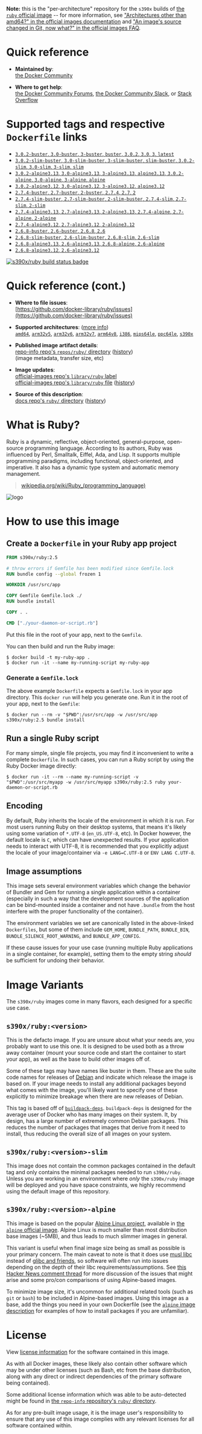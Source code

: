 <!--

********************************************************************************

WARNING:

    DO NOT EDIT "ruby/README.md"

    IT IS AUTO-GENERATED

    (from the other files in "ruby/" combined with a set of templates)

********************************************************************************

-->

**Note:** this is the "per-architecture" repository for the `s390x` builds of [the `ruby` official image](https://hub.docker.com/_/ruby) -- for more information, see ["Architectures other than amd64?" in the official images documentation](https://github.com/docker-library/official-images#architectures-other-than-amd64) and ["An image's source changed in Git, now what?" in the official images FAQ](https://github.com/docker-library/faq#an-images-source-changed-in-git-now-what).

# Quick reference

-	**Maintained by**:  
	[the Docker Community](https://github.com/docker-library/ruby)

-	**Where to get help**:  
	[the Docker Community Forums](https://forums.docker.com/), [the Docker Community Slack](https://dockr.ly/slack), or [Stack Overflow](https://stackoverflow.com/search?tab=newest&q=docker)

# Supported tags and respective `Dockerfile` links

-	[`3.0.2-buster`, `3.0-buster`, `3-buster`, `buster`, `3.0.2`, `3.0`, `3`, `latest`](https://github.com/docker-library/ruby/blob/5fccac58c3d04a118b65053a0b7d9f9e5df2f68a/3.0/buster/Dockerfile)
-	[`3.0.2-slim-buster`, `3.0-slim-buster`, `3-slim-buster`, `slim-buster`, `3.0.2-slim`, `3.0-slim`, `3-slim`, `slim`](https://github.com/docker-library/ruby/blob/5fccac58c3d04a118b65053a0b7d9f9e5df2f68a/3.0/buster/slim/Dockerfile)
-	[`3.0.2-alpine3.13`, `3.0-alpine3.13`, `3-alpine3.13`, `alpine3.13`, `3.0.2-alpine`, `3.0-alpine`, `3-alpine`, `alpine`](https://github.com/docker-library/ruby/blob/5fccac58c3d04a118b65053a0b7d9f9e5df2f68a/3.0/alpine3.13/Dockerfile)
-	[`3.0.2-alpine3.12`, `3.0-alpine3.12`, `3-alpine3.12`, `alpine3.12`](https://github.com/docker-library/ruby/blob/5fccac58c3d04a118b65053a0b7d9f9e5df2f68a/3.0/alpine3.12/Dockerfile)
-	[`2.7.4-buster`, `2.7-buster`, `2-buster`, `2.7.4`, `2.7`, `2`](https://github.com/docker-library/ruby/blob/9b48d740b4d936bfbffd04f8a7255771cbda0656/2.7/buster/Dockerfile)
-	[`2.7.4-slim-buster`, `2.7-slim-buster`, `2-slim-buster`, `2.7.4-slim`, `2.7-slim`, `2-slim`](https://github.com/docker-library/ruby/blob/9b48d740b4d936bfbffd04f8a7255771cbda0656/2.7/buster/slim/Dockerfile)
-	[`2.7.4-alpine3.13`, `2.7-alpine3.13`, `2-alpine3.13`, `2.7.4-alpine`, `2.7-alpine`, `2-alpine`](https://github.com/docker-library/ruby/blob/9b48d740b4d936bfbffd04f8a7255771cbda0656/2.7/alpine3.13/Dockerfile)
-	[`2.7.4-alpine3.12`, `2.7-alpine3.12`, `2-alpine3.12`](https://github.com/docker-library/ruby/blob/9b48d740b4d936bfbffd04f8a7255771cbda0656/2.7/alpine3.12/Dockerfile)
-	[`2.6.8-buster`, `2.6-buster`, `2.6.8`, `2.6`](https://github.com/docker-library/ruby/blob/108e3c2f9cdcfd1a4aeab5169e394b1d738e8c84/2.6/buster/Dockerfile)
-	[`2.6.8-slim-buster`, `2.6-slim-buster`, `2.6.8-slim`, `2.6-slim`](https://github.com/docker-library/ruby/blob/108e3c2f9cdcfd1a4aeab5169e394b1d738e8c84/2.6/buster/slim/Dockerfile)
-	[`2.6.8-alpine3.13`, `2.6-alpine3.13`, `2.6.8-alpine`, `2.6-alpine`](https://github.com/docker-library/ruby/blob/108e3c2f9cdcfd1a4aeab5169e394b1d738e8c84/2.6/alpine3.13/Dockerfile)
-	[`2.6.8-alpine3.12`, `2.6-alpine3.12`](https://github.com/docker-library/ruby/blob/108e3c2f9cdcfd1a4aeab5169e394b1d738e8c84/2.6/alpine3.12/Dockerfile)

[![s390x/ruby build status badge](https://img.shields.io/jenkins/s/https/doi-janky.infosiftr.net/job/multiarch/job/s390x/job/ruby.svg?label=s390x/ruby%20%20build%20job)](https://doi-janky.infosiftr.net/job/multiarch/job/s390x/job/ruby/)

# Quick reference (cont.)

-	**Where to file issues**:  
	[https://github.com/docker-library/ruby/issues](https://github.com/docker-library/ruby/issues)

-	**Supported architectures**: ([more info](https://github.com/docker-library/official-images#architectures-other-than-amd64))  
	[`amd64`](https://hub.docker.com/r/amd64/ruby/), [`arm32v5`](https://hub.docker.com/r/arm32v5/ruby/), [`arm32v6`](https://hub.docker.com/r/arm32v6/ruby/), [`arm32v7`](https://hub.docker.com/r/arm32v7/ruby/), [`arm64v8`](https://hub.docker.com/r/arm64v8/ruby/), [`i386`](https://hub.docker.com/r/i386/ruby/), [`mips64le`](https://hub.docker.com/r/mips64le/ruby/), [`ppc64le`](https://hub.docker.com/r/ppc64le/ruby/), [`s390x`](https://hub.docker.com/r/s390x/ruby/)

-	**Published image artifact details**:  
	[repo-info repo's `repos/ruby/` directory](https://github.com/docker-library/repo-info/blob/master/repos/ruby) ([history](https://github.com/docker-library/repo-info/commits/master/repos/ruby))  
	(image metadata, transfer size, etc)

-	**Image updates**:  
	[official-images repo's `library/ruby` label](https://github.com/docker-library/official-images/issues?q=label%3Alibrary%2Fruby)  
	[official-images repo's `library/ruby` file](https://github.com/docker-library/official-images/blob/master/library/ruby) ([history](https://github.com/docker-library/official-images/commits/master/library/ruby))

-	**Source of this description**:  
	[docs repo's `ruby/` directory](https://github.com/docker-library/docs/tree/master/ruby) ([history](https://github.com/docker-library/docs/commits/master/ruby))

# What is Ruby?

Ruby is a dynamic, reflective, object-oriented, general-purpose, open-source programming language. According to its authors, Ruby was influenced by Perl, Smalltalk, Eiffel, Ada, and Lisp. It supports multiple programming paradigms, including functional, object-oriented, and imperative. It also has a dynamic type system and automatic memory management.

> [wikipedia.org/wiki/Ruby_(programming_language)](https://en.wikipedia.org/wiki/Ruby_%28programming_language%29)

![logo](https://raw.githubusercontent.com/docker-library/docs/01c12653951b2fe592c1f93a13b4e289ada0e3a1/ruby/logo.png)

# How to use this image

## Create a `Dockerfile` in your Ruby app project

```dockerfile
FROM s390x/ruby:2.5

# throw errors if Gemfile has been modified since Gemfile.lock
RUN bundle config --global frozen 1

WORKDIR /usr/src/app

COPY Gemfile Gemfile.lock ./
RUN bundle install

COPY . .

CMD ["./your-daemon-or-script.rb"]
```

Put this file in the root of your app, next to the `Gemfile`.

You can then build and run the Ruby image:

```console
$ docker build -t my-ruby-app .
$ docker run -it --name my-running-script my-ruby-app
```

### Generate a `Gemfile.lock`

The above example `Dockerfile` expects a `Gemfile.lock` in your app directory. This `docker run` will help you generate one. Run it in the root of your app, next to the `Gemfile`:

```console
$ docker run --rm -v "$PWD":/usr/src/app -w /usr/src/app s390x/ruby:2.5 bundle install
```

## Run a single Ruby script

For many simple, single file projects, you may find it inconvenient to write a complete `Dockerfile`. In such cases, you can run a Ruby script by using the Ruby Docker image directly:

```console
$ docker run -it --rm --name my-running-script -v "$PWD":/usr/src/myapp -w /usr/src/myapp s390x/ruby:2.5 ruby your-daemon-or-script.rb
```

## Encoding

By default, Ruby inherits the locale of the environment in which it is run. For most users running Ruby on their desktop systems, that means it's likely using some variation of `*.UTF-8` (`en_US.UTF-8`, etc). In Docker however, the default locale is `C`, which can have unexpected results. If your application needs to interact with UTF-8, it is recommended that you explicitly adjust the locale of your image/container via `-e LANG=C.UTF-8` or `ENV LANG C.UTF-8`.

## Image assumptions

This image sets several environment variables which change the behavior of Bundler and Gem for running a single application within a container (especially in such a way that the development sources of the application can be bind-mounted inside a container and not have `.bundle` from the host interfere with the proper functionality of the container).

The environment variables we set are canonically listed in the above-linked `Dockerfiles`, but some of them include `GEM_HOME`, `BUNDLE_PATH`, `BUNDLE_BIN`, `BUNDLE_SILENCE_ROOT_WARNING`, and `BUNDLE_APP_CONFIG`.

If these cause issues for your use case (running multiple Ruby applications in a single container, for example), setting them to the empty string *should* be sufficient for undoing their behavior.

# Image Variants

The `s390x/ruby` images come in many flavors, each designed for a specific use case.

## `s390x/ruby:<version>`

This is the defacto image. If you are unsure about what your needs are, you probably want to use this one. It is designed to be used both as a throw away container (mount your source code and start the container to start your app), as well as the base to build other images off of.

Some of these tags may have names like buster in them. These are the suite code names for releases of [Debian](https://wiki.debian.org/DebianReleases) and indicate which release the image is based on. If your image needs to install any additional packages beyond what comes with the image, you'll likely want to specify one of these explicitly to minimize breakage when there are new releases of Debian.

This tag is based off of [`buildpack-deps`](https://hub.docker.com/_/buildpack-deps/). `buildpack-deps` is designed for the average user of Docker who has many images on their system. It, by design, has a large number of extremely common Debian packages. This reduces the number of packages that images that derive from it need to install, thus reducing the overall size of all images on your system.

## `s390x/ruby:<version>-slim`

This image does not contain the common packages contained in the default tag and only contains the minimal packages needed to run `s390x/ruby`. Unless you are working in an environment where *only* the `s390x/ruby` image will be deployed and you have space constraints, we highly recommend using the default image of this repository.

## `s390x/ruby:<version>-alpine`

This image is based on the popular [Alpine Linux project](https://alpinelinux.org), available in [the `alpine` official image](https://hub.docker.com/_/alpine). Alpine Linux is much smaller than most distribution base images (~5MB), and thus leads to much slimmer images in general.

This variant is useful when final image size being as small as possible is your primary concern. The main caveat to note is that it does use [musl libc](https://musl.libc.org) instead of [glibc and friends](https://www.etalabs.net/compare_libcs.html), so software will often run into issues depending on the depth of their libc requirements/assumptions. See [this Hacker News comment thread](https://news.ycombinator.com/item?id=10782897) for more discussion of the issues that might arise and some pro/con comparisons of using Alpine-based images.

To minimize image size, it's uncommon for additional related tools (such as `git` or `bash`) to be included in Alpine-based images. Using this image as a base, add the things you need in your own Dockerfile (see the [`alpine` image description](https://hub.docker.com/_/alpine/) for examples of how to install packages if you are unfamiliar).

# License

View [license information](https://www.ruby-lang.org/en/about/license.txt) for the software contained in this image.

As with all Docker images, these likely also contain other software which may be under other licenses (such as Bash, etc from the base distribution, along with any direct or indirect dependencies of the primary software being contained).

Some additional license information which was able to be auto-detected might be found in [the `repo-info` repository's `ruby/` directory](https://github.com/docker-library/repo-info/tree/master/repos/ruby).

As for any pre-built image usage, it is the image user's responsibility to ensure that any use of this image complies with any relevant licenses for all software contained within.
